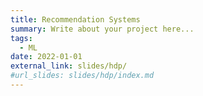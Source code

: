 ```yaml
---
title: Recommendation Systems
summary: Write about your project here...
tags:
  - ML
date: 2022-01-01
external_link: slides/hdp/
#url_slides: slides/hdp/index.md
---
```

